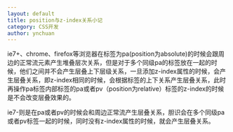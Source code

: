 ```yaml
---
layout: default
title: position与z-index关系小记
category: CSS开发
author: ynchuan
---
```


ie7+、chrome、firefox等浏览器在标签为pa(position为absolute)的时候会跟周边的正常流元素产生堆叠层次关系，但是对于多个同级pa的标签放在一起的时候，他们之间并不会产生层叠上下层级关系，一旦添加z-index属性的时候，会产生层叠关系，即z-index相同的时候，会根据标签的上下关系产生层叠关系，此时再操作pa标签内部标签的pa或者pv（position为relative）标签的z-index的时候是不会改变层叠效果的。

ie7-则是在pa或者pv的时候会和周边正常流产生层叠关系，胆识会在多个同级pa或者pv标签一起的时候，同时没有z-index属性的时候，就会产生层叠关系。